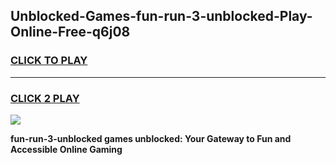 
## Unblocked-Games-fun-run-3-unblocked-Play-Online-Free-q6j08
<h3>
<a href="https://premium76.site?title=fun-run-3-unblocked&ref=26A">CLICK TO PLAY</a></h3>
<hr>

<h3>
<a href="https://premium76.site?title=fun-run-3-unblocked&ref=26A">CLICK 2 PLAY</a>
  
</h3>

<a href="https://premium76.site?title=fun-run-3-unblocked&ref=26A"><img src="https://clearcache.store/games.png"></a>


**fun-run-3-unblocked games unblocked: Your Gateway to Fun and Accessible Online Gaming**
